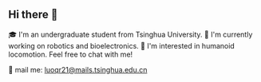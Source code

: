 ## Hi there 👋

<!--
**qianruiluo/qianruiluo** is a ✨ _special_ ✨ repository because its `README.md` (this file) appears on your GitHub profile.

Here are some ideas to get you started:

- 🔭 I’m currently working on ...
- 🌱 I’m currently learning ...
- 👯 I’m looking to collaborate on ...
- 🤔 I’m looking for help with ...
- 💬 Ask me about ...
- 📫 How to reach me: ...
- 😄 Pronouns: ...
- ⚡ Fun fact: ...
-->

🎓 I'm an undergraduate student from Tsinghua University.
🔭 I'm currently working on robotics and bioelectronics.
🤖 I'm interested in humanoid locomotion. Feel free to chat with me!

📧 mail me: luoqr21@mails.tsinghua.edu.cn
